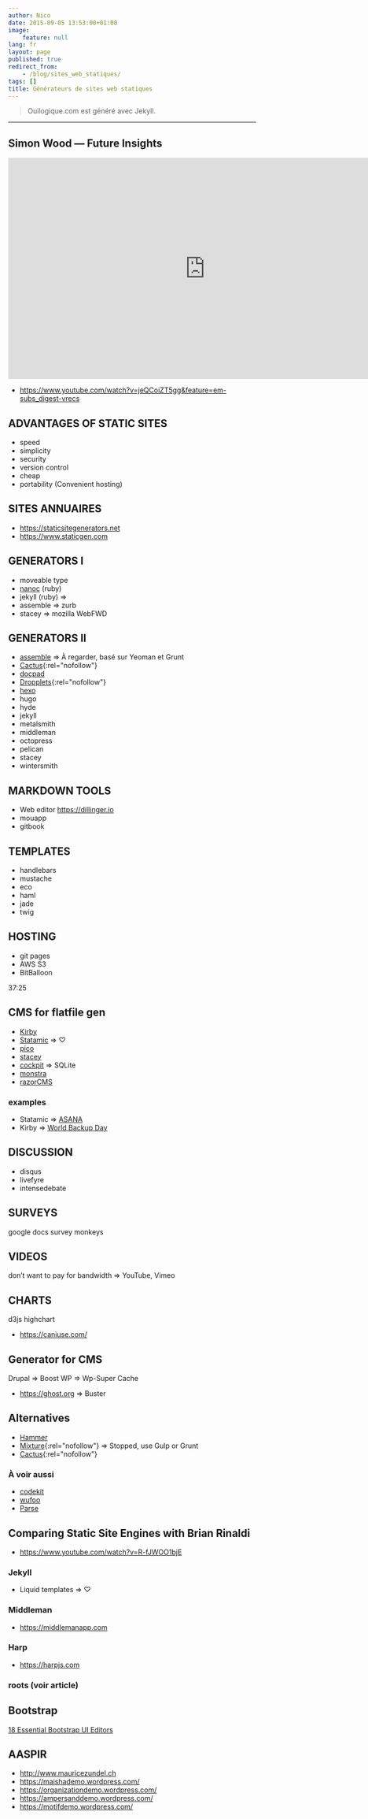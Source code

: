 ```yaml
---
author: Nico
date: 2015-09-05 13:53:00+01:00
image:
    feature: null
lang: fr
layout: page
published: true
redirect_from:
    - /blog/sites_web_statiques/
tags: []
title: Générateurs de sites web statiques
---
```


> Ouilogique.com est généré avec Jekyll.

---

## Simon Wood — Future Insights

<iframe width="799" height="449" src="https://www.youtube.com/embed/jeQCoiZT5gg" title="YouTube video player" frameborder="0" allow="web-share" allowfullscreen></iframe>

-   <https://www.youtube.com/watch?v=jeQCoiZT5gg&feature=em-subs_digest-vrecs>

<!-- ![](https://avatars1.githubusercontent.com/u/189606?v=3&s=96) -->

## ADVANTAGES OF STATIC SITES

-   speed
-   simplicity
-   security
-   version control
-   cheap
-   portability (Convenient hosting)

## SITES ANNUAIRES

-   <https://staticsitegenerators.net>
-   <https://www.staticgen.com>

## GENERATORS I

-   moveable type
-   [nanoc](https://nanoc.ws) (ruby)
-   jekyll (ruby) ⇒
-   assemble ⇒ zurb
-   stacey ⇒ mozilla WebFWD

## GENERATORS II

-   [assemble](https://assemble.io) ⇒ À regarder, basé sur Yeoman et Grunt
-   [Cactus](cactusformac.com){:rel="nofollow"}
-   [docpad](https://docpad.org)
-   [Dropplets](https://dropplets.com){:rel="nofollow"}
-   [hexo](https://hexo.io)
-   hugo
-   hyde
-   jekyll
-   metalsmith
-   middleman
-   octopress
-   pelican
-   stacey
-   wintersmith

## MARKDOWN TOOLS

-   Web editor <https://dillinger.io>
-   mouapp
-   gitbook

## TEMPLATES

-   handlebars
-   mustache
-   eco
-   haml
-   jade
-   twig

## HOSTING

-   git pages
-   AWS S3
-   BitBalloon

37:25

## CMS for flatfile gen

-   [Kirby](https://getkirby.com)
-   [Statamic](https://statamic.com) ⇒ ♡
-   [pico](https://picocms.org)
-   [stacey](https://github.com/kolber/stacey)
-   [cockpit](https://getcockpit.com) ⇒ SQLite
-   [monstra](https://monstra.org)
-   [razorCMS](https://github.com/Ganginator/razorCMS)

### examples

-   Statamic ⇒ [ASANA](https://asana.com)
-   Kirby ⇒ [World Backup Day](https://www.worldbackupday.com/fr/)

## DISCUSSION

-   disqus
-   livefyre
-   intensedebate

## SURVEYS

google docs
survey monkeys

## VIDEOS

don’t want to pay for bandwidth ⇒ YouTube, Vimeo

## CHARTS

d3js
highchart

-   <https://caniuse.com/>

## Generator for CMS

Drupal ⇒ Boost
WP ⇒ Wp-Super Cache

-   <https://ghost.org> ⇒ Buster

## Alternatives

-   [Hammer](https://hammerformac.com)
-   [Mixture](https://mixture.io){:rel="nofollow"} ⇒ Stopped, use Gulp or Grunt
-   [Cactus](cactusformac.com){:rel="nofollow"}

### À voir aussi

-   [codekit](https://codekitapp.com/)
-   [wufoo](https://www.wufoo.com)
-   [Parse](https://parseplatform.org/)

## Comparing Static Site Engines with Brian Rinaldi

-   <https://www.youtube.com/watch?v=R-fJWOO1bjE>

### Jekyll

-   Liquid templates ⇒ ♡

### Middleman

-   <https://middlemanapp.com>

### Harp

-   <https://harpjs.com>

### roots (voir article)

## Bootstrap

[18 Essential Bootstrap UI Editors](https://mashable.com/2013/10/20/bootstrap-editors/)

## AASPIR

-   <http://www.mauricezundel.ch>
-   <https://maishademo.wordpress.com/>
-   <https://organizationdemo.wordpress.com/>
-   <https://ampersanddemo.wordpress.com/>
-   <https://motifdemo.wordpress.com/>
